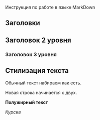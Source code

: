 Инструкция по работе в языке MarkDown
## Заголовки

## Заголовок 2 уровня
### Заголовок 3 уровня

## Стилизация текста

Обычный текст набираем как есть.

Новая строка начинается с двух.

**Полужирный текст**

*Курсив*
